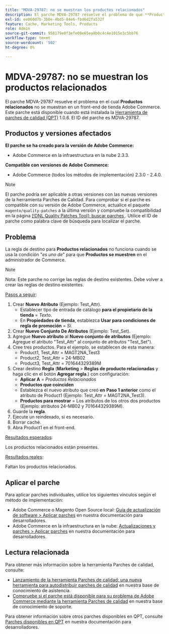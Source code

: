 ```yaml
---
title: "MDVA-29787: no se muestran los productos relacionados"
description: El parche MDVA-29787 resuelve el problema de que **Productos relacionados** no se muestren en un front-end de tienda Adobe Commerce. Este parche está disponible cuando está instalada la [Quality Patches Tool (QPT)](/help/announcements/adobe-commerce-announcements/magento-quality-patches-released-new-tool-to-self-serve-quality-patches.md) 1.0.6. El ID del parche es MDVA-29787.
exl-id: ee060d7b-3b0e-4bd5-84e6-fbd6d2fa532f
feature: Cache, Marketing Tools, Products
role: Admin
source-git-commit: 958179e0f3efe08e65ea8b0c4c4e1015e3c5bb76
workflow-type: tm+mt
source-wordcount: '502'
ht-degree: 0%

---
```


# MDVA-29787: no se muestran los productos relacionados

El parche MDVA-29787 resuelve el problema en el cual **Productos relacionados** no se muestran en un front-end de tienda Adobe Commerce. Este parche está disponible cuando está instalada la [Herramienta de parches de calidad (QPT)](/help/announcements/adobe-commerce-announcements/magento-quality-patches-released-new-tool-to-self-serve-quality-patches.md) 1.0.6. El ID del parche es MDVA-29787.

## Productos y versiones afectados

**El parche se ha creado para la versión de Adobe Commerce:**

* Adobe Commerce en la infraestructura en la nube 2.3.3.

**Compatible con versiones de Adobe Commerce:**

* Adobe Commerce (todos los métodos de implementación) 2.3.0 - 2.4.0.

>[!NOTE]
>
>El parche podría ser aplicable a otras versiones con las nuevas versiones de la herramienta Parches de Calidad. Para comprobar si el parche es compatible con su versión de Adobe Commerce, actualice el paquete `magento/quality-patches` a la última versión y compruebe la compatibilidad en la página [[!DNL Quality Patches Tool]: buscar parches ](https://devdocs.magento.com/quality-patches/tool.html#patch-grid). Utilice el ID de parche como palabra clave de búsqueda para localizar el parche.

## Problema

La regla de destino para **Productos relacionados** no funciona cuando se usa la condición &quot;*es uno de*&quot; para que **Productos se muestren** en el administrador de Commerce.

>[!NOTE]
>
>Nota: Este parche no corrige las reglas de destino existentes. Debe volver a crear las reglas de destino existentes.

<u>Pasos a seguir</u>:

1. Crear **Nuevo Atributo** (Ejemplo: Test\_Attr).
   * Establecer tipo de entrada de catálogo **para el propietario de la tienda** = *Texto.*
   * En **Propiedades de tienda**, establezca **Usar para condiciones de regla de promoción** = *Sí*.
1. Crear **Nuevo Conjunto De Atributos** (Ejemplo: Test\_Set).
1. Agregue **Nuevo atributo** al **Nuevo conjunto de atributos** (Ejemplo: Agregue el atributo &quot;Test\_Attr&quot; al conjunto de atributos &quot;Test\_Set&quot;).
1. Cree tres productos. Para el ejemplo, se establecen de esta manera:
   * Product1, Test\_Attr = MAGT2NA\_Test3
   * Product2, Test\_Attr = 24-MB02
   * Product3, Test\_Attr = 701644329389M
1. Crear destino **Regla** (**Marketing**   > **Reglas de producto relacionadas** y haga clic en el botón **Agregar regla**.) con configuración:
   * **Aplicar A** = *Productos Relacionados*
   * **Productos que coinciden**
   * Establezca el nuevo atributo que creó **en** **Paso 1 anterior** como el atributo de Product1 (Ejemplo: Test\_Attr = MAGT2NA\_Test3).
   * **Productos para mostrar** = Los atributos de los otros dos productos (Ejemplo: atributos 24-MB02 y 701644329389M).
1. Guarde la **regla**.
1. Ejecute un reindexado, si es necesario.
1. Borrar caché.
1. Abra Product1 en el front-end.

<u>Resultados esperados</u>:

Los productos relacionados están presentes.

<u>Resultados reales</u>:

Faltan los productos relacionados.

## Aplicar el parche

Para aplicar parches individuales, utilice los siguientes vínculos según el método de implementación:

* Adobe Commerce o Magento Open Source local: [Guía de actualización de software > Aplicar parches](https://devdocs.magento.com/guides/v2.4/comp-mgr/patching/mqp.html) en nuestra documentación para desarrolladores.
* Adobe Commerce en la infraestructura en la nube: [Actualizaciones y parches > Aplicar parches](https://devdocs.magento.com/cloud/project/project-patch.html) en nuestra documentación para desarrolladores.

## Lectura relacionada

Para obtener más información sobre la herramienta Parches de calidad, consulte:

* [Lanzamiento de la herramienta Parches de calidad: una nueva herramienta para autodistribuir parches de calidad](/help/announcements/adobe-commerce-announcements/magento-quality-patches-released-new-tool-to-self-serve-quality-patches.md) en nuestra base de conocimiento de asistencia.
* [Compruebe si el parche está disponible para su problema de Adobe Commerce mediante la herramienta Parches de calidad](/help/support-tools/patches-available-in-qpt-tool/check-patch-for-magento-issue-with-magento-quality-patches.md) en nuestra base de conocimiento de soporte.

Para obtener información sobre otros parches disponibles en QPT, consulte [Parches disponibles en QPT](https://devdocs.magento.com/quality-patches/tool.html#patch-grid) en nuestra documentación para desarrolladores.
